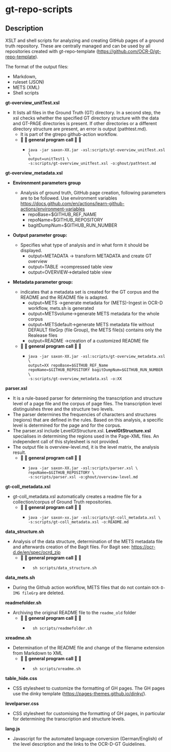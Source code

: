 # gt-repo-scripts


## Description
XSLT and shell scripts for analyzing and creating GitHub pages of a ground truth repository. These are centrally managed and can be used by all repositories created with gt-repo-template (https://github.com/OCR-D/gt-repo-template).

The format of the output files:
- Markdown,
- ruleset (JSON)
- METS (XML) 
- Shell scripts

**gt-overview_unitTest.xsl**

- It lists all files in the Ground Truth (GT) directory. In a second step, the xsl checks whether the specified GT directory   structure with the data and GT-PAGE directories is present. If other directories or a different directory structure are present, an error is output (pathtest.md). 
  - It is part of the gtrepo github-action workflow.
  - **:rocket: :wrench: general program call :wrench: :rocket:**
      -  ```shell    
         java -jar saxon-XX.jar -xsl:scripts/gt-overview_unitTest.xsl \
         output=unitTest1 \
         -s:scripts/gt-overview_unitTest.xsl -o:ghout/pathtest.md
         ```


**gt-overview_metadata.xsl**

   - **Environment parameters group**
        - Analysis of ground truth, GitHub page creation, following parameters are to be followed. Use environment variables https://docs.github.com/en/actions/learn-github-actions/environment-variables
            - repoBase=$GITHUB_REF_NAME
            - repoName=$GITHUB_REPOSITORY
            - bagitDumpNum=$GITHUB_RUN_NUMBER    
        
   - **Output parameter group:**
        - Specifies what type of analysis and in what form it should be displayed.
            - output=METADATA -> transform METADATA and create GT overview 
            - output=TABLE ->compressed table view
            - output=OVERVIEW->detailed table view

   - **Metadata parameter group:**
        - indicates that a metadata set is created for the GT corpus and the README and the README file is adapted.
            - output=METS ->generate metadata for (METS)-Ingest in OCR-D workflow, mets.sh is generated
            - output=METSvolume->generate METS metadata for the whole corpus
            - output=METSdefault->generate METS metadata file without DEFAULT fileGrp (file Group), the METS file(s) contains only the Realease files
            - output=README ->creation of a customized README file
     - **:rocket: :wrench: general program call :wrench: :rocket:**
        - ```shell
          java -jar saxon-XX.jar -xsl:scripts/gt-overview_metadata.xsl \
          output=XX repoBase=$GITHUB_REF_Name repoName=$GITHUB_REPOSITORY bagitDumpNum=$GITHUB_RUN_NUMBER \
          -s:scripts/gt-overview_metadata.xsl -o:XX
          ```  

**parser.xsl**
   - It is a rule-based parser for determining the transcription and structure level of a page file and the corpus of page files.
     The transcription level distinguishes three and the structure two levels.
   - The parser determines the frequencies of characters and structures (regions) that are defined in the rules. Based on this analysis, a specific level is determined for the page and for the corpus.
   - The parser.xsl include LevelGtStructure.xsl. **LevelGtStructure.xsl** specialises in determining the regions used in the Page-XML files. An independent call of this stylesheet is not provided.
   - The output file is overview-level.md, it is the level matrix, the analysis result.
     - **:rocket: :wrench: general program call :wrench: :rocket:**
       - ```shell
         java -jar saxon-XX.jar -xsl:scripts/parser.xsl \
         repoName=$GITHUB_REPOSITORY \
         -s:scripts/parser.xsl -o:ghout/overview-level.md
         ```

**gt-coll_metadata.xsl**
  - gt-coll_metadata.xsl automatically creates a readme file for a collection/corpus of Ground Truth repositories. 
    - **:rocket: :wrench: general program call :wrench: :rocket:**
       - ```shell
         java -jar saxon-xx.jar -xsl:scripts/gt-coll_metadata.xsl \
         -s:scripts/gt-coll_metadata.xsl -o:README.md
         ```


**data_structure.sh**
   - Analysis of the data structure, determination of the METS metadata file and afterwards creation of the Bagit files. For Bagit see: https://ocr-d.de/en/spec/ocrd_zip
     - **:rocket: :wrench: general program call :wrench: :rocket:**
       - ```shell
           sh scripts/data_structure.sh
         ``` 
**data_mets.sh**
   - During the Github action workflow, METS files that do not contain `OCR-D-IMG fileGrp` are deleted. 


**readmefolder.sh**
   - Archiving the original README file to the `readme_old` folder
     - **:rocket: :wrench: general program call :wrench: :rocket:**
       - ```shell
           sh scripts/readmefolder.sh
         ```

**xreadme.sh**
   - Determination of the README file and change of the filename extension from Markdown to XML
     - **:rocket: :wrench: general program call :wrench: :rocket:**
       - ```shell
           sh scripts/xreadme.sh
         ```

**table_hide.css**
   - CSS stylesheet to customize the formatting of GH pages. The GH pages use the dinky template (https://pages-themes.github.io/dinky/).


**levelparser.css**
   - CSS stylesheet for customising the formatting of GH pages, in particular for determining the transcription and structure levels.

**lang.js**
   - Javascript for the automated language conversion (German/English) of the level description and the links to the OCR-D-GT Guidelines. 

